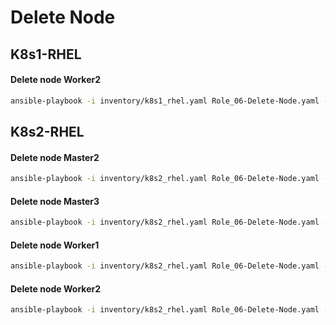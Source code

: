 # Delete Node

## K8s1-RHEL
#### Delete node Worker2
```bash
ansible-playbook -i inventory/k8s1_rhel.yaml Role_06-Delete-Node.yaml -b --extra-vars "deleted_node=k8s-rhel-worker2.fillswim.local"
```

## K8s2-RHEL
#### Delete node Master2
```bash
ansible-playbook -i inventory/k8s2_rhel.yaml Role_06-Delete-Node.yaml -b --extra-vars "deleted_node=k8s2-rhel-master2.fillswim.local"
```

#### Delete node Master3
```bash
ansible-playbook -i inventory/k8s2_rhel.yaml Role_06-Delete-Node.yaml -b --extra-vars "deleted_node=k8s2-rhel-master3.fillswim.local"
```

#### Delete node Worker1
```bash
ansible-playbook -i inventory/k8s2_rhel.yaml Role_06-Delete-Node.yaml -b --extra-vars "deleted_node=k8s2-rhel-worker1.fillswim.local"
```

#### Delete node Worker2
```bash
ansible-playbook -i inventory/k8s2_rhel.yaml Role_06-Delete-Node.yaml -b --extra-vars "deleted_node=k8s2-rhel-worker2.fillswim.local"
```
